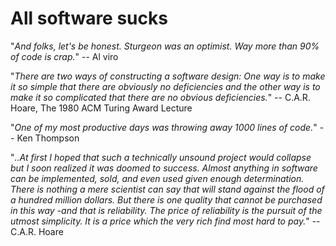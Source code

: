 All software sucks
==================

"*And folks, let's be honest. Sturgeon was an optimist. Way more than 90% of code is crap.*" -- Al viro

"*There are two ways of constructing a software design: One way is to make it so simple that there are obviously no deficiencies and the other way is to make it so complicated that there are no obvious deficiencies.*" -- C.A.R. Hoare, The 1980 ACM Turing Award Lecture

"*One of my most productive days was throwing away 1000 lines of code.*" -- Ken Thompson

"*..At first I hoped that such a technically unsound project would collapse but I
soon realized it was doomed to success. Almost anything in software can be
implemented, sold, and even used given enough determination. There is nothing a
mere scientist can say that will stand against the flood of a hundred million
dollars. But there is one quality that cannot be purchased in this way -and
that is reliability. The price of reliability is the pursuit of the utmost
simplicity. It is a price which the very rich find most hard to pay.*" -- C.A.R. Hoare

